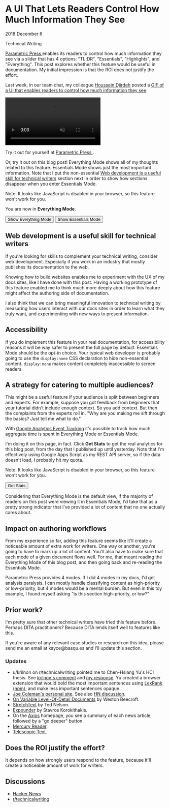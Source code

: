 <style>
  .info--everything {
    display: block;
  }
  .info--everything__hidden {
    display: none;
  }
</style>

<h1 id="title">
  A UI That Lets Readers Control How Much
  Information They See
</h1>

<p id="time">
  <time datetime="2018-12-06">2018 December 6</time>
</p>

<p id="category">Technical Writing</p>

<p id="summary">
  <a target="_blank" rel="noopener" href="https://parametric.press/">
    Parametric Press
  </a> enables its readers to control how much information they see via a
  slider that has 4 options: "TL;DR", "Essentials", "Highlights", and "Everything".
  This post explores whether this feature would be useful in documentation.
  My initial impression is that the ROI does not justify the effort.
</p>

Last week, in our team chat, my colleague [Houssein Djirdeh](https://twitter.com/hdjirdeh)
posted a [GIF of a UI that enables readers to control
how much information they see](/media/parametric.mp4).

<video autoplay loop muted playsinline style="max-width:100%">
  <source src="/media/parametric.mp4" type="video/mp4">
</video>

Try it out for yourself at
<a target="_blank" rel="noopener" href="https://parametric.press/">
  Parametric Press
</a>.

Or, try it out on this blog post! Everything Mode shows all of my thoughts related
to this feature. Essentials Mode shows just the most important information. Note
that I put the non-essential <a href="#webdev">Web development is a useful skill
for technical writers</a> section next in order to show how sections disappear when you enter
Essentials Mode.

<noscript>
  Note: It looks like JavaScript is disabled in your browser, so this feature won't
  work for you.
</noscript>

You are now in <b><span class="info--state">Everything</span> Mode</b>.

<button class="button controls--everything">
  Show Everything Mode
</button>

<button class="button controls--essentials">
  Show Essentials Mode
</button>

<h2 class="info--everything">Web development is a useful skill for technical writers</h2>

<p class="info--everything">
  If you're looking for skills to complement your technical writing, consider web development.
  Especially if you work in an industry that mostly publishes its documentation to the web.
</p>

<p class="info--everything">
  Knowing how to build websites enables me to experiment with the UX of my docs sites,
  like I have done with this post. Having a working prototype of this feature enabled me
  to think much more deeply about how this feature might affect the authoring side of
  documentation.
</p>

<p class="info--everything">
  I also think that we can bring meaningful innovation to technical writing by
  measuring how users interact with our docs sites in order to learn what they truly want,
  and experimenting with new ways to present information.
</p>

<h2 id="accessibility">Accessibility</h2>

<p>
  If you do implement this feature in your real documentation, for accessibility reasons
  it will be way safer to present the full page by default. Essentials Mode
  should be the opt-in choice. Your typical web developer is probably going to use the
  <code>display:none</code> CSS declaration to hide non-essential content.
  <code>display:none</code> makes content completely inaccessible to screen readers.
</p>

<h2>A strategy for catering to multiple audiences?</h2>

This might be a useful feature if your audience is split between beginners and
experts. For example, suppose you got feedback from beginners that your tutorial
didn't include enough context. So you add context. But then the complaints from
the experts roll in. "Why are you making me sift through the basics? Just tell me
what to do."

With <a href="https://developers.google.com/analytics/devguides/collection/analyticsjs/events"
target="_blank" rel="noopener">Google Analytics Event Tracking</a> it's possible
to track how much aggregate time is spent in Everything Mode or Essentials Mode.

I'm doing it on this page, in fact. Click **Get Stats** to get the real analytics for
this blog post, from the day that I published up until yesterday. Note that I'm
effectively using Google Apps Script as my REST API server, so if the data doesn't load, I
probably hit my quota.

<noscript>
  Note: It looks like JavaScript is disabled in your browser, so this feature won't
  work for you.
</noscript>

<style>
  .stats {
    display: none;
  }
  .stats__visible {
    display: block;
  }
</style>

<button class="button stats--button">Get Stats</button>

<ul class="stats">
  <li>Pageviews: <span class="stats--value stats--pageviews"></span></li>
  <li>Essentials Mode Entrances: <span class="stats--value stats--essentials-entrances"></span></li>
  <li>Everything Mode Entrances: <span class="stats--value stats--everything-entrances"></span></li>
  <li>Time spent in Essentials Mode (seconds): <span class="stats--value stats--essentials-time"></span></li>
  <li>Time spent in Everything Mode (seconds): <span class="stats--value stats--everything-time"></span></li>
</ul>

<script>
  const statsButton = document.querySelector('.stats--button');
  const statsContainer = document.querySelector('.stats');
  let loaderHandle = undefined;
  statsButton.addEventListener('click', () => {
    statsButton.disabled = true;
    statsContainer.classList.add('stats__visible');
    loaderHandle = setInterval(() => {
      document.querySelectorAll('.stats--value').forEach(value => {
        if (value.textContent === '...') {
          value.textContent = '.';
        } else {
          value.textContent += '.';
        }
      });
    }, 500);
    const url = 'https://script.google.com/macros/s/AKfycbyCSMyrzqXnx8UxtAgCRfXV8oCw4kNGijuwSh_LNqutJO86wRI/exec';
    fetch(url).then(response => response.json()).then(json => {
      clearInterval(loaderHandle);
      document.querySelector('.stats--essentials-entrances').textContent = json.events.entrances.Essentials;
      document.querySelector('.stats--essentials-time').textContent = json.events.time.Essentials;
      document.querySelector('.stats--everything-entrances').textContent = json.events.entrances.Everything;
      document.querySelector('.stats--everything-time').textContent = json.events.time.Everything;
      document.querySelector('.stats--pageviews').textContent = json.pageviews;
    });
  });
</script>

Considering that Everything Mode is the default view, if the majority of readers
on this post were viewing it in Essentials Mode, I'd take that as a pretty
strong indicator that I've provided a lot of content that no one actually cares about.

<h2 class="info--everything">Impact on authoring workflows</h2>

<p class="info--everything">
  From my experience so far, adding this feature seems like it'll create a noticeable
  amount of extra work for writers. One way or another, you're going to have to mark up a
  lot of content. You'll also have to make sure that each mode of a given document
  flows well. For me, that meant reading the Everything Mode of this blog post, and
  then going back and re-reading the Essentials Mode.
</p>

<p class="info--everything">
  Parametric Press provides 4 modes. If I did 4 modes in my docs, I'd get
  analysis paralysis. I can mostly handle classifying content
  as high-priority or low-priority, but 4 modes would be a mental burden.
  But even in this toy example, I found myself asking "is this section
  high-priority, or low?"
</p>

<h2>Prior work?</h2>

<p>
  I'm pretty sure that other technical writers have tried this feature before. Perhaps
  DITA practitioners? Because DITA lends itself well to features like this.
</p>

<p>
  If you're aware of any relevant case studies or research
  on this idea, please send me an email at kayce@basqu.es and I'll update this
  section.
</p>

<h3>Updates</h3>

[krilnon]: https://www.reddit.com/r/technicalwriting/comments/a4oav1/a_ui_that_lets_readers_control_how_much/ebh3oh1/
[krilnon2]: https://www.reddit.com/r/technicalwriting/comments/a4oav1/a_ui_that_lets_readers_control_how_much/ebi81qm/
[LexRank]: https://jair.org/index.php/jair/article/view/10396
[npm]: https://www.npmjs.com/package/lexrank

* u/krilnon on r/technicalwriting pointed me to Chen-Hsiang Yu's HCI thesis. See [krilnon's comment][krilnon]
  and [my response][krilnon2]. Yu created a browser extension that would bold
  the most important sentences using [LexRank][LexRank] ([npm][npm]), and make less important sentences opaque.
* [Joe Coleman's personal site](http://getcoleman.com/). See also
  [HN discussion](https://news.ycombinator.com/item?id=14013996).
* [On Variable Level-Of-Detail Documents](http://symbolflux.com/lodessay/) by Weston Beecroft.
* [StretchText](https://en.wikipedia.org/wiki/StretchText) by Ted Nelson.
* [Expounder](https://skorokithakis.github.io/expounder/) by Stavros Korokithakis.
* On the [Axios](https://www.axios.com/) homepage, you see a summary of each news article,
  followed by a "go deeper" button.
* [Mercury Reader](https://mercury.postlight.com/reader/).
* [Telescopic Text](http://www.telescopictext.com/).

<h2>Does the ROI justify the effort?</h2>

<p>
  It depends on how strongly users respond to the feature, because it'll create a
  noticeable amount of work for writers.
</p>

<h2 class="info--everything">Discussions</h2>

<ul class="info--everything">
  <li><a href="https://news.ycombinator.com/item?id=18643166">Hacker News</a></li>
  <li><a href="https://www.reddit.com/r/technicalwriting/comments/a4oav1/a_ui_that_lets_readers_control_how_much/">r/technicalwriting</a></li>
</ul>

<script async src="https://www.googletagmanager.com/gtag/js?id=UA-130636903-1"></script>
<script>
  window.dataLayer = window.dataLayer || [];
  function gtag(){
    dataLayer.push(arguments);
  }
  gtag('js', new Date());
  gtag('config', 'UA-130636903-1');
  const everything = document.querySelector('.controls--everything');
  const essentials = document.querySelector('.controls--essentials');
  const state = document.querySelector('.info--state');
  const labels = {
    ESSENTIALS: 'Essentials',
    EVERYTHING: 'Everything'
  }
  const trackMode = (mode) => {
    gtag('event', 'click', {
      'event_category': 'Viewing Mode Entered',
      'event_label': mode,
      'value': 1
    });
  }
  const trackTimeSpent = (mode, handle) => {
    if (handle) {
      clearInterval(handle);
    }
    const INTERVAL = 1000 * 60;
    return setInterval(() => {
      gtag('event', 'click', {
        'event_category': 'Time Spent In Mode (Seconds)',
        'event_label': mode,
        'value': INTERVAL / 1000
      });
    }, INTERVAL);
  }
  everything.disabled = true;
  everything.addEventListener('click', () => {
    document.querySelectorAll('.info--everything').forEach(el => {
      el.classList.remove('info--everything__hidden');
    });
    essentials.disabled = false;
    everything.disabled = true;
    state.textContent = labels.EVERYTHING;
    trackMode(labels.EVERYTHING);
    handle = trackTimeSpent(labels.EVERYTHING, handle);
  });
  essentials.addEventListener('click', () => {
    document.querySelectorAll('.info--everything').forEach(el => {
      el.classList.add('info--everything__hidden');
    });
    essentials.disabled = true;
    everything.disabled = false;
    state.textContent = labels.ESSENTIALS;
    trackMode(labels.ESSENTIALS);
    handle = trackTimeSpent(labels.ESSENTIALS, handle);
  });
  let handle = trackTimeSpent(labels.EVERYTHING);
  trackMode(labels.EVERYTHING);
</script>
